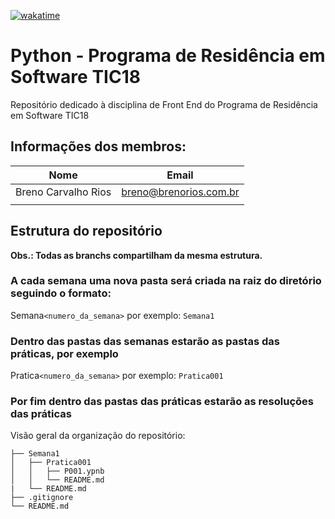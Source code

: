 [![wakatime](https://wakatime.com/badge/user/77d5a9d1-1dec-406f-8da2-8e73485e005d/project/018bc4c7-0fec-4ab0-99d2-0913b8e3322f.svg)](https://wakatime.com/badge/user/77d5a9d1-1dec-406f-8da2-8e73485e005d/project/018bc4c7-0fec-4ab0-99d2-0913b8e3322f)

# Python - Programa de Residência em Software TIC18

Repositório dedicado à disciplina de Front End do Programa de Residência em Software TIC18

## Informações dos membros:

| Nome                | Email                  |
| ------------------- | ---------------------- |
| Breno Carvalho Rios | breno@brenorios.com.br |
|                     |                        |

## Estrutura do repositório

**Obs.: Todas as branchs compartilham da mesma estrutura.**

### A cada semana uma nova pasta será criada na raiz do diretório seguindo o formato:

Semana`<numero_da_semana>` por exemplo: `Semana1`

### Dentro das pastas das semanas estarão as pastas das práticas, por exemplo

Pratica`<numero_da_semana>` por exemplo: `Pratica001`

### Por fim dentro das pastas das práticas estarão as resoluções das práticas

Visão geral da organização do repositório:
```
├── Semana1
│   ├── Pratica001
│   │   ├── P001.ypnb
│   │   └── README.md
|   └── README.md
├── .gitignore
└── README.md
```